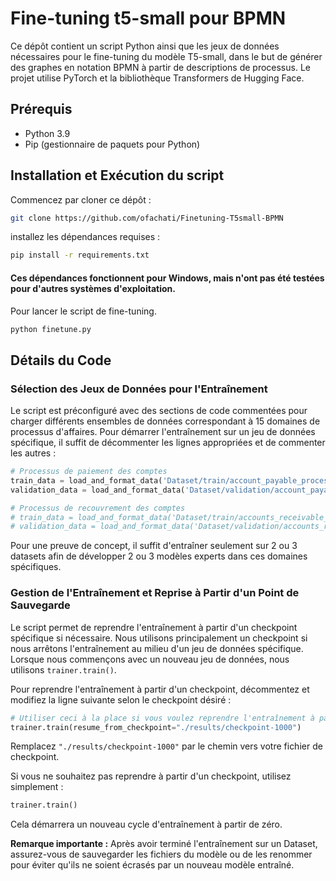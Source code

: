 # Fine-tuning t5-small pour BPMN

Ce dépôt contient un script Python ainsi que les jeux de données nécessaires pour le fine-tuning du modèle T5-small, dans le but de générer des graphes en notation BPMN à partir de descriptions de processus. Le projet utilise PyTorch et la bibliothèque Transformers de Hugging Face.

## Prérequis
- Python 3.9
- Pip (gestionnaire de paquets pour Python)

## Installation et Exécution du script

Commencez par cloner ce dépôt :

```bash
git clone https://github.com/ofachati/Finetuning-T5small-BPMN
```

installez les dépendances requises :

```bash
pip install -r requirements.txt
```
#### Ces dépendances fonctionnent pour Windows, mais n'ont pas été testées pour d'autres systèmes d'exploitation.
Pour lancer le script de fine-tuning.
```bash
python finetune.py
```

## Détails du Code

### Sélection des Jeux de Données pour l'Entraînement

Le script est préconfiguré avec des sections de code commentées pour charger différents ensembles de données correspondant à 15 domaines de processus d'affaires. Pour démarrer l'entraînement sur un jeu de données spécifique, il suffit de décommenter les lignes appropriées et de commenter les autres :

```python
# Processus de paiement des comptes
train_data = load_and_format_data('Dataset/train/account_payable_process.json')
validation_data = load_and_format_data('Dataset/validation/account_payable_process.json')

# Processus de recouvrement des comptes
# train_data = load_and_format_data('Dataset/train/accounts_receivable_process.json')
# validation_data = load_and_format_data('Dataset/validation/accounts_receivable_process.json')
```

Pour une preuve de concept, il suffit d'entraîner seulement sur 2 ou 3 datasets afin de développer 2 ou 3 modèles experts dans ces domaines spécifiques.

### Gestion de l'Entraînement et Reprise à Partir d'un Point de Sauvegarde

Le script permet de reprendre l'entraînement à partir d'un checkpoint spécifique si nécessaire. Nous utilisons principalement un checkpoint si nous arrêtons l'entraînement au milieu d'un jeu de données spécifique. Lorsque nous commençons avec un nouveau jeu de données, nous utilisons `trainer.train()`.

Pour reprendre l'entraînement à partir d'un checkpoint, décommentez et modifiez la ligne suivante selon le checkpoint désiré :

```python
# Utiliser ceci à la place si vous voulez reprendre l'entraînement à partir d'un checkpoint
trainer.train(resume_from_checkpoint="./results/checkpoint-1000")
```

Remplacez `"./results/checkpoint-1000"` par le chemin vers votre fichier de checkpoint.

Si vous ne souhaitez pas reprendre à partir d'un checkpoint, utilisez simplement :

```python
trainer.train()
```

Cela démarrera un nouveau cycle d'entraînement à partir de zéro.

**Remarque importante :** Après avoir terminé l'entraînement sur un Dataset, assurez-vous de sauvegarder les fichiers du modèle ou de les renommer pour éviter qu'ils ne soient écrasés par un nouveau modèle entraîné.


